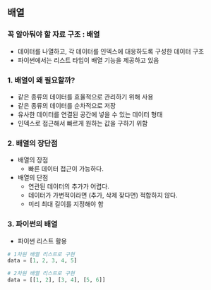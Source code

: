 ## 배열



### 꼭 알아둬야 할 자료 구조 : 배열

- 데이터를 나열하고, 각 데이터를 인덱스에 대응하도록 구성한 데이터 구조
- 파이썬에서는 리스트 타입이 배열 기능을 제공하고 있음



### 1. 배열이 왜 필요할까?

* 같은 종류의 데이터를 효율적으로 관리하기 위해 사용
* 같은 종류의 데이터를 순차적으로 저장
* 유사한 데이터를 연결된 공간에 넣을 수 있는 데이터 형태
* 인덱스로 접근해서 빠르게 원하는 값을 구하기 위함



### 2. 배열의 장단점

- 배열의 장점
  - 빠른 데이터 접근이 가능하다.
- 배열의 단점
  - 연관된 데이터의 추가가 어렵다.
  - 데이터가 가변적이라면 (추가, 삭제 잦다면) 적합하지 않다.
  - 미리 최대 길이를 지정해야 함



### 3. 파이썬의 배열

* 파이썬 리스트 활용

```python
# 1차원 배열 리스트로 구현
data = [1, 2, 3, 4, 5]

# 2차원 배열 리스트로 구현
data = [[1, 2], [3, 4], [5, 6]]
```



